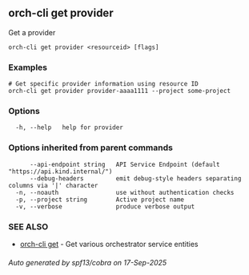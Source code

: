 ## orch-cli get provider

Get a provider

```
orch-cli get provider <resourceid> [flags]
```

### Examples

```
# Get specific provider information using resource ID
orch-cli get provider provider-aaaa1111 --project some-project
```

### Options

```
  -h, --help   help for provider
```

### Options inherited from parent commands

```
      --api-endpoint string   API Service Endpoint (default "https://api.kind.internal/")
      --debug-headers         emit debug-style headers separating columns via '|' character
  -n, --noauth                use without authentication checks
  -p, --project string        Active project name
  -v, --verbose               produce verbose output
```

### SEE ALSO

* [orch-cli get](orch-cli_get.md)	 - Get various orchestrator service entities

###### Auto generated by spf13/cobra on 17-Sep-2025
